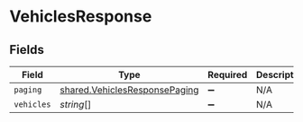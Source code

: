# VehiclesResponse


## Fields

| Field                                                                                 | Type                                                                                  | Required                                                                              | Description                                                                           |
| ------------------------------------------------------------------------------------- | ------------------------------------------------------------------------------------- | ------------------------------------------------------------------------------------- | ------------------------------------------------------------------------------------- |
| `paging`                                                                              | [shared.VehiclesResponsePaging](../../../sdk/models/shared/vehiclesresponsepaging.md) | :heavy_minus_sign:                                                                    | N/A                                                                                   |
| `vehicles`                                                                            | *string*[]                                                                            | :heavy_minus_sign:                                                                    | N/A                                                                                   |